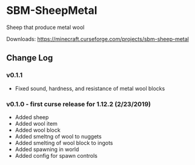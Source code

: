 # SBM-SheepMetal
Sheep that produce metal wool

Downloads: https://minecraft.curseforge.com/projects/sbm-sheep-metal

## Change Log

### v0.1.1

* Fixed sound, hardness, and resistance of metal wool blocks

### v0.1.0 - first curse release for 1.12.2 (2/23/2019)

* Added sheep
* Added wool item
* Added wool block
* Added smeltng of wool to nuggets
* Added smelting of wool block to ingots
* Added spawning in world
* Added config for spawn controls
